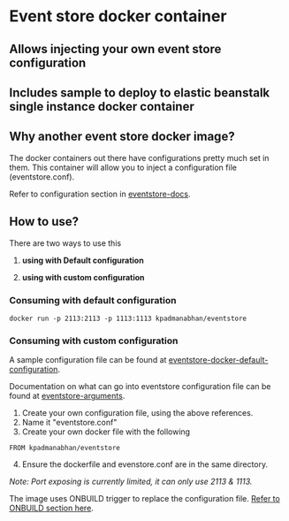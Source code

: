 # Event store docker container

## Allows injecting your own event store configuration

## Includes sample to deploy to elastic beanstalk single instance docker container

## Why another event store docker image?
The docker containers out there have configurations pretty much set in them. This container will allow you to inject a configuration file (eventstore.conf).

Refer to configuration section in [eventstore-docs](http://docs.geteventstore.com/server/3.2.0/installing-from-debian-repositories/).

## How to use?

There are two ways to use this

1. **using with Default configuration**

2. **using with custom configuration**


### Consuming with default configuration

``docker run -p 2113:2113 -p 1113:1113 kpadmanabhan/eventstore``

### Consuming with custom configuration

A sample configuration file can be found at [eventstore-docker-default-configuration](https://github.com/humblelistener/eventstore/blob/master/latest/eventstore.conf).

Documentation on what can go into eventstore configuration file can be found at [eventstore-arguments](http://docs.geteventstore.com/server/3.2.0/command-line-arguments/).

1. Create your own configuration file, using the above references.
2. Name it "eventstore.conf"
3. Create your own docker file with the following
```
FROM kpadmanabhan/eventstore
```
4. Ensure the dockerfile and evenstore.conf are in the same directory.

*Note: Port exposing is currently limited, it can only use 2113 & 1113.*


The image uses ONBUILD trigger to replace the configuration file.
[Refer to ONBUILD section here](https://docs.docker.com/reference/builder/).
